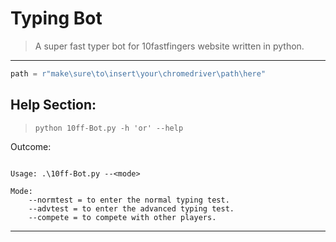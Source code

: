 # Typing Bot
>A super fast typer bot for 10fastfingers website written in python.
---
```python
path = r"make\sure\to\insert\your\chromedriver\path\here"
```
## Help Section:

>```python 10ff-Bot.py -h 'or' --help```

Outcome:

```

Usage: .\10ff-Bot.py --<mode>

Mode:
    --normtest = to enter the normal typing test.
    --advtest = to enter the advanced typing test.
    --compete = to compete with other players.
```

---